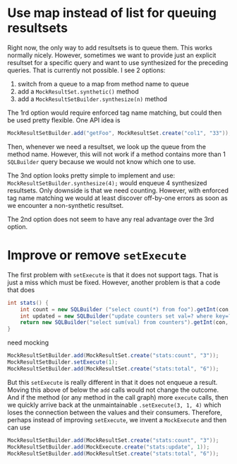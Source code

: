 # Use map instead of list for queuing resultsets

Right now, the only way to add resultsets is to queue them. This works normally nicely. However, sometimes we want to
provide just an explicit resultset for a specific query and want to use synthesized for the preceding queries. That is
currently not possible. I see 2 options:

   1. switch from a queue to a map from method name to queue
   2. add a `MockResultSet.synthetic()` method
   3. add a `MockResultSetBuilder.synthesize(n)` method

The 1rd option would require enforced tag name matching, but could then be used pretty flexible. One API idea is

```java
MockResultSetBuilder.add("getFoo", MockResultSet.create("col1", "33"));
```
Then, whenever we need a resultset, we look up the queue from the method name. However, this will not work if a method
contains more than 1 `SQLBuilder` query because we would not know which one to use.

The 3nd option looks pretty simple to implement and use: `MockResultSetBuilder.synthesize(4);` would enqueue 4
synthesized resultsets. Only downside is that we need counting. However, with enforced tag name matching we would at
least discover off-by-one errors as soon as we encounter a non-synthetic resultset.

The 2nd option does not seem to have any real advantage over the 3rd option.


# Improve or remove `setExecute`

The first problem with `setExecute` is that it does not support tags. That is just a miss which must be fixed. However,
another problem is that a code that does

```java
int stats() {
    int count = new SQLBuilder ("select count(*) from foo").getInt(con, 1, 0);
    int updated = new SQLBuilder("update counters set val=? where key=?", count, "foo").execute(con);
    return new SQLBuilder("select sum(val) from counters").getInt(con, 1, 0);
}
```

need mocking

```java
MockResultSetBuilder.add(MockResultSet.create("stats:count", "3"));
MockResultSetBuilder.setExecute(1);
MockResultSetBuilder.add(MockResultSet.create("stats:total", "6"));
```

But this `setExecute` is really different in that it does not enqueue a result. Moving this above of below the `add`
calls would not change the outcome. And if the method (or any method in the call graph) more `execute` calls, then we
quickly arrive back at the unmaintainable `.setExecute(3, 1, 4)` which loses the connection between the values and their
consumers. Therefore, perhaps instead of improving `setExecute`, we invent a `MockExecute` and then can use

```java
MockResultSetBuilder.add(MockResultSet.create("stats:count", "3"));
MockResultSetBuilder.add(MockExecute.create("stats:update", 1));
MockResultSetBuilder.add(MockResultSet.create("stats:total", "6"));
```
